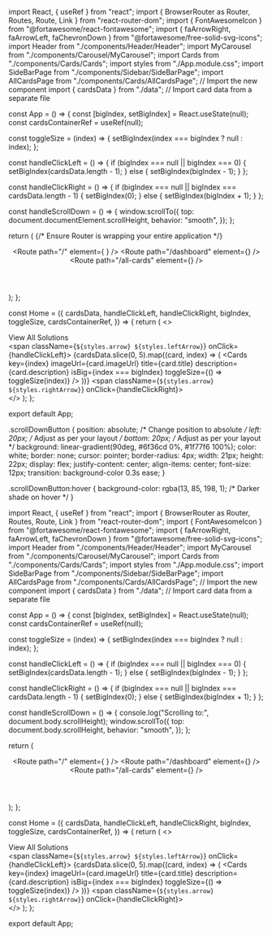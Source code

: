 import React, { useRef } from "react";
import { BrowserRouter as Router, Routes, Route, Link } from "react-router-dom";
import { FontAwesomeIcon } from "@fortawesome/react-fontawesome";
import { faArrowRight, faArrowLeft, faChevronDown } from "@fortawesome/free-solid-svg-icons";
import Header from "./components/Header/Header";
import MyCarousel from "./components/Carousel/MyCarousel";
import Cards from "./components/Cards/Cards";
import styles from "./App.module.css";
import SideBarPage from "./components/Sidebar/SideBarPage";
import AllCardsPage from "./components/Cards/AllCardsPage"; // Import the new component
import { cardsData } from "./data"; // Import card data from a separate file

const App = () => {
  const [bigIndex, setBigIndex] = React.useState(null);
  const cardsContainerRef = useRef(null);

  const toggleSize = (index) => {
    setBigIndex(index === bigIndex ? null : index);
  };

  const handleClickLeft = () => {
    if (bigIndex === null || bigIndex === 0) {
      setBigIndex(cardsData.length - 1);
    } else {
      setBigIndex(bigIndex - 1);
    }
  };

  const handleClickRight = () => {
    if (bigIndex === null || bigIndex === cardsData.length - 1) {
      setBigIndex(0);
    } else {
      setBigIndex(bigIndex + 1);
    }
  };

  const handleScrollDown = () => {
    window.scrollTo({
      top: document.documentElement.scrollHeight,
      behavior: "smooth",
    });
  };

  return (
    <Router> {/* Ensure Router is wrapping your entire application */}
      <div className={styles.app}>
        <Header />
        <Routes>
          <Route
            path="/"
            element={
              <Home
                cardsData={cardsData}
                handleClickLeft={handleClickLeft}
                handleClickRight={handleClickRight}
                bigIndex={bigIndex}
                toggleSize={toggleSize}
                cardsContainerRef={cardsContainerRef}
              />
            }
          />
          <Route path="/dashboard" element={<SideBarPage />} />
          <Route
            path="/all-cards"
            element={<AllCardsPage cardsData={cardsData} cardsContainerRef={cardsContainerRef} />}
          />
        </Routes>
        <div className={styles.scrollDownButton} onClick={handleScrollDown} title="Scroll Down">
          <FontAwesomeIcon icon={faChevronDown} />
        </div>
      </div>
    </Router>
  );
};

const Home = ({
  cardsData,
  handleClickLeft,
  handleClickRight,
  bigIndex,
  toggleSize,
  cardsContainerRef,
}) => {
  return (
    <>
      <MyCarousel />
      <div className={styles.cardsContainer} ref={cardsContainerRef}>
        <div className={styles.viewAllContainer}>
          <Link to="/all-cards" className={styles.viewAllButton}>
            View All Solutions <FontAwesomeIcon icon={faArrowRight} className={styles.icon} />
          </Link>
        </div>
        <span className={`${styles.arrow} ${styles.leftArrow}`} onClick={handleClickLeft}>
          <FontAwesomeIcon icon={faArrowLeft} title="Previous" />
        </span>
        {cardsData.slice(0, 5).map((card, index) => (
          <Cards
            key={index}
            imageUrl={card.imageUrl}
            title={card.title}
            description={card.description}
            isBig={index === bigIndex}
            toggleSize={() => toggleSize(index)}
          />
        ))}
        <span className={`${styles.arrow} ${styles.rightArrow}`} onClick={handleClickRight}>
          <FontAwesomeIcon icon={faArrowRight} title="Next" />
        </span>
      </div>
    </>
  );
};

export default App;



.scrollDownButton {
  position: absolute; /* Change position to absolute */
  left: 20px; /* Adjust as per your layout */
  bottom: 20px; /* Adjust as per your layout */
  background: linear-gradient(90deg, #6f36cd 0%, #1f77f6 100%);
  color: white;
  border: none;
  cursor: pointer;
  border-radius: 4px;
  width: 21px;
  height: 22px;
  display: flex;
  justify-content: center;
  align-items: center;
  font-size: 12px;
  transition: background-color 0.3s ease;
}

.scrollDownButton:hover {
  background-color: rgba(13, 85, 198, 1); /* Darker shade on hover */
}






import React, { useRef } from "react";
import { BrowserRouter as Router, Routes, Route, Link } from "react-router-dom";
import { FontAwesomeIcon } from "@fortawesome/react-fontawesome";
import { faArrowRight, faArrowLeft, faChevronDown } from "@fortawesome/free-solid-svg-icons";
import Header from "./components/Header/Header";
import MyCarousel from "./components/Carousel/MyCarousel";
import Cards from "./components/Cards/Cards";
import styles from "./App.module.css";
import SideBarPage from "./components/Sidebar/SideBarPage";
import AllCardsPage from "./components/Cards/AllCardsPage"; // Import the new component
import { cardsData } from "./data"; // Import card data from a separate file

const App = () => {
  const [bigIndex, setBigIndex] = React.useState(null);
  const cardsContainerRef = useRef(null);

  const toggleSize = (index) => {
    setBigIndex(index === bigIndex ? null : index);
  };

  const handleClickLeft = () => {
    if (bigIndex === null || bigIndex === 0) {
      setBigIndex(cardsData.length - 1);
    } else {
      setBigIndex(bigIndex - 1);
    }
  };

  const handleClickRight = () => {
    if (bigIndex === null || bigIndex === cardsData.length - 1) {
      setBigIndex(0);
    } else {
      setBigIndex(bigIndex + 1);
    }
  };

  const handleScrollDown = () => {
    console.log("Scrolling to:", document.body.scrollHeight);
    window.scrollTo({
      top: document.body.scrollHeight,
      behavior: "smooth",
    });
  };

  return (
    <Router>
      <div className={styles.app}>
        <Header />
        <Routes>
          <Route
            path="/"
            element={
              <Home
                cardsData={cardsData}
                handleClickLeft={handleClickLeft}
                handleClickRight={handleClickRight}
                bigIndex={bigIndex}
                toggleSize={toggleSize}
                cardsContainerRef={cardsContainerRef}
              />
            }
          />
          <Route path="/dashboard" element={<SideBarPage />} />
          <Route
            path="/all-cards"
            element={<AllCardsPage cardsData={cardsData} cardsContainerRef={cardsContainerRef} />}
          />
        </Routes>
        <div className={styles.scrollDownButton} onClick={handleScrollDown} title="Scroll Down">
          <FontAwesomeIcon icon={faChevronDown} />
        </div>
      </div>
    </Router>
  );
};

const Home = ({
  cardsData,
  handleClickLeft,
  handleClickRight,
  bigIndex,
  toggleSize,
  cardsContainerRef,
}) => {
  return (
    <>
      <MyCarousel />
      <div className={styles.cardsContainer} ref={cardsContainerRef}>
        <div className={styles.viewAllContainer}>
          <Link to="/all-cards" className={styles.viewAllButton}>
            View All Solutions <FontAwesomeIcon icon={faArrowRight} className={styles.icon} />
          </Link>
        </div>
        <span className={`${styles.arrow} ${styles.leftArrow}`} onClick={handleClickLeft}>
          <FontAwesomeIcon icon={faArrowLeft} title="Previous" />
        </span>
        {cardsData.slice(0, 5).map((card, index) => (
          <Cards
            key={index}
            imageUrl={card.imageUrl}
            title={card.title}
            description={card.description}
            isBig={index === bigIndex}
            toggleSize={() => toggleSize(index)}
          />
        ))}
        <span className={`${styles.arrow} ${styles.rightArrow}`} onClick={handleClickRight}>
          <FontAwesomeIcon icon={faArrowRight} title="Next" />
        </span>
      </div>
    </>
  );
};

export default App;
